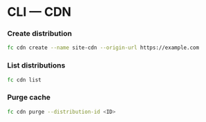 # CLI — CDN

### Create distribution
```bash
fc cdn create --name site-cdn --origin-url https://example.com
```

### List distributions
```bash
fc cdn list
```

### Purge cache
```bash
fc cdn purge --distribution-id <ID>
```
